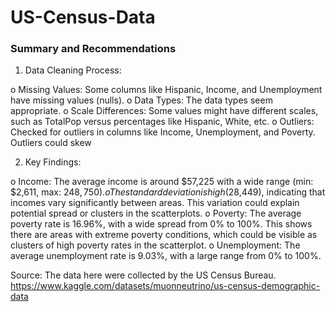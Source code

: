 # US-Census-Data

### Summary and Recommendations

1.  Data Cleaning Process:
   
o	Missing Values: Some columns like Hispanic, Income, and Unemployment have missing values (nulls). 
o	Data Types: The data types seem appropriate.
o	Scale Differences: Some values might have different scales, such as TotalPop versus percentages like Hispanic, White, etc. 
o	Outliers: Checked for outliers in columns like Income, Unemployment, and Poverty. Outliers could skew 

2.   Key Findings:
      
o	Income: The average income is around $57,225 with a wide range (min: $2,611, max: $248,750).
o	The standard deviation is high ($28,449), indicating that incomes vary significantly between areas. This variation could explain potential spread or clusters in the scatterplots.
o	Poverty: The average poverty rate is 16.96%, with a wide spread from 0% to 100%. This shows there are areas with extreme poverty conditions, which could be visible as clusters of high poverty rates in the scatterplot.
o	Unemployment: The average unemployment rate is 9.03%, with a large range from 0% to 100%. 

Source: The data here were collected by the US Census Bureau. https://www.kaggle.com/datasets/muonneutrino/us-census-demographic-data

